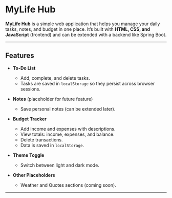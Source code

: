 # MyLife Hub

**MyLife Hub** is a simple web application that helps you manage your daily tasks, notes, and budget in one place. It’s built with **HTML, CSS, and JavaScript** (frontend) and can be extended with a backend like Spring Boot.

---

## Features

- **To-Do List**
  - Add, complete, and delete tasks.
  - Tasks are saved in `localStorage` so they persist across browser sessions.

- **Notes** (placeholder for future feature)
  - Save personal notes (can be extended later).

- **Budget Tracker**
  - Add income and expenses with descriptions.
  - View totals: income, expenses, and balance.
  - Delete transactions.
  - Data is saved in `localStorage`.

- **Theme Toggle**
  - Switch between light and dark mode.

- **Other Placeholders**
  - Weather and Quotes sections (coming soon).

---
